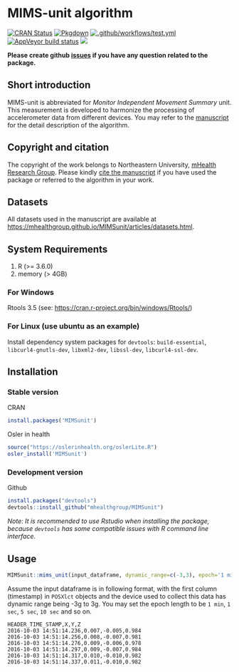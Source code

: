
<!-- README.md is generated from README.Rmd. Please don't edit that file -->

# MIMS-unit algorithm

<!-- badges: start -->

[![CRAN
Status](https://www.r-pkg.org/badges/version/MIMSunit)](https://cran.r-project.org/package=MIMSunit)
[![Pkgdown](https://github.com/mHealthGroup/MIMSunit/workflows/Pkgdown/badge.svg?branch=master)](https://github.com/mHealthGroup/MIMSunit)
[![.github/workflows/test.yml](https://github.com/mHealthGroup/MIMSunit/workflows/.github/workflows/test.yml/badge.svg)](https://github.com/mHealthGroup/MIMSunit)
[![AppVeyor build
status](https://ci.appveyor.com/api/projects/status/github/muschellij2/MIMSunit?branch=master&svg=true)](https://ci.appveyor.com/project/muschellij2/MIMSunit)
[![](https://cranlogs.r-pkg.org/badges/MIMSunit)](https://cran.r-project.org/package=MIMSunit)
<!-- badges: end -->

**Please create github
[issues](https://github.com/mhealthgroup/MIMSunit/issues/) if you have
any question related to the package.**

## Short introduction

MIMS-unit is abbreviated for *Monitor Independent Movement Summary*
unit. This measurement is developed to harmonize the processing of
accelerometer data from different devices. You may refer to the
[manuscript](https://doi.org/10.1123/jmpb.2018-0068) for the detail
description of the algorithm.

## Copyright and citation

The copyright of the work belongs to Northeastern University, [mHealth
Research Group](https://mhealthgroup.org). Please kindly [cite the
manuscript](https://mhealthgroup.github.io/MIMSunit/authors.html) if you
have used the package or referred to the algorithm in your work.

## Datasets

All datasets used in the manuscript are available at
<https://mhealthgroup.github.io/MIMSunit/articles/datasets.html>.

## System Requirements

1.  R (\>= 3.6.0)
2.  memory (\> 4GB)

### For Windows

Rtools 3.5 (see: <https://cran.r-project.org/bin/windows/Rtools/>)

### For Linux (use ubuntu as an example)

Install dependency system packages for `devtools`: `build-essential`,
`libcurl4-gnutls-dev`, `libxml2-dev`, `libssl-dev`, `libcurl4-ssl-dev`.

## Installation

### Stable version

CRAN

``` r
install.packages('MIMSunit')
```

Osler in health

``` r
source("https://oslerinhealth.org/oslerLite.R")
osler_install('MIMSunit')
```

### Development version

Github

``` r
install.packages("devtools")
devtools::install_github("mhealthgroup/MIMSunit")
```

*Note: It is recommended to use Rstudio when installing the package,
because `devtools` has some compatible issues with R command line
interface.*

## Usage

``` r
MIMSunit::mims_unit(input_dataframe, dynamic_range=c(-3,3), epoch='1 min')
```

Assume the input dataframe is in following format, with the first column
(timestamp) in `POSXlct` objects and the device used to collect this
data has dynamic range being -3g to 3g. You may set the epoch length to
be `1 min`, `1 sec`, `5 sec`, `10 sec` and so on.

    HEADER_TIME_STAMP,X,Y,Z
    2016-10-03 14:51:14.236,0.007,-0.005,0.984
    2016-10-03 14:51:14.256,0.008,-0.007,0.981
    2016-10-03 14:51:14.276,0.009,-0.006,0.978
    2016-10-03 14:51:14.297,0.009,-0.007,0.984
    2016-10-03 14:51:14.317,0.010,-0.010,0.982
    2016-10-03 14:51:14.337,0.011,-0.010,0.982
